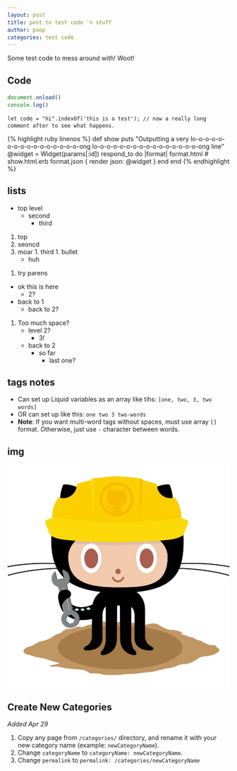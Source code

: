 ```yaml
---
layout: post
title: post to test code 'n stuff
author: poop
categories: test code
---
```


Some test code to mess around with! Woot!

## Code

```javascript
document.onload()
console.log()
```

    let code = "hi".indexOf('this is a test'); // now a really long comment after to see what happens.

{% highlight ruby linenos %}
def show
  puts "Outputting a very lo-o-o-o-o-o-o-o-o-o-o-o-o-o-o-o-ong lo-o-o-o-o-o-o-o-o-o-o-o-o-o-o-o-ong line"
  @widget = Widget(params[:id])
  respond_to do |format|
    format.html # show.html.erb
    format.json { render json: @widget }
  end
end
{% endhighlight %}

## lists
- top level
  - second
    - third

1. top
  1. seoncd
  1. moar
    1. third
    1. bullet
      - huh
      
1) try parens
  - ok this is here
    - 2?
  - back to 1
    - back to 2?
    
1. Too much space?
    - level 2?
        - 3!
    - back to 2
        - so far
            - last one?

## tags notes
- Can set up Liquid variables as an array like tihs: `[one, two, 3, two words]`
- OR can set up like this: `one two 3 two-words`
- **Note**: If you want multi-word tags without spaces, must use array `[]` format. Otherwise, just use `-` character between words.

## img
![image](/images/404.jpg)

## Create New Categories
*Added Apr 29*
1. Copy any page from `/categories/` directory, and rename it with your new category name (example: `newCategoryName`).
2. Change `categoryName` to `categoryName: newCategoryName`.
3. Change `permalink` to `permalink: /categories/newCategoryName`